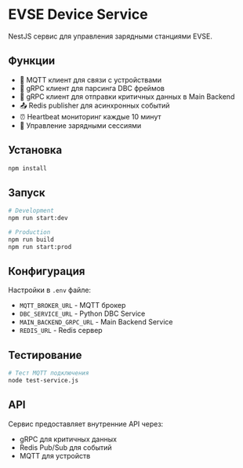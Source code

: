 # EVSE Device Service

NestJS сервис для управления зарядными станциями EVSE.

## Функции

- 📡 MQTT клиент для связи с устройствами
- 🔧 gRPC клиент для парсинга DBC фреймов  
- 🏢 gRPC клиент для отправки критичных данных в Main Backend
- 📤 Redis publisher для асинхронных событий
- ⏰ Heartbeat мониторинг каждые 10 минут
- 🔌 Управление зарядными сессиями

## Установка

```bash
npm install
```

## Запуск

```bash
# Development
npm run start:dev

# Production
npm run build
npm run start:prod
```

## Конфигурация

Настройки в `.env` файле:

- `MQTT_BROKER_URL` - MQTT брокер
- `DBC_SERVICE_URL` - Python DBC Service  
- `MAIN_BACKEND_GRPC_URL` - Main Backend Service
- `REDIS_URL` - Redis сервер

## Тестирование

```bash
# Тест MQTT подключения
node test-service.js
```

## API

Сервис предоставляет внутренние API через:

- gRPC для критичных данных
- Redis Pub/Sub для событий
- MQTT для устройств
